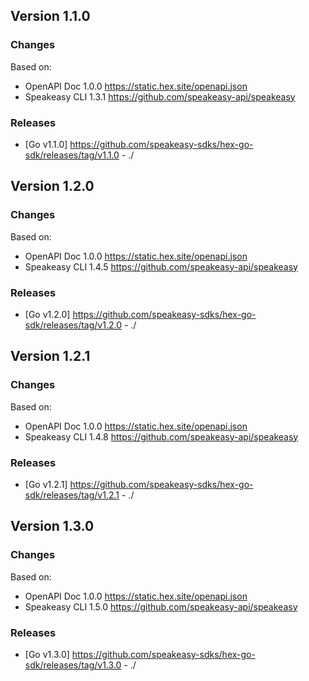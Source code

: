 

## Version 1.1.0
### Changes
Based on:
- OpenAPI Doc 1.0.0 https://static.hex.site/openapi.json
- Speakeasy CLI 1.3.1 https://github.com/speakeasy-api/speakeasy
### Releases
- [Go v1.1.0] https://github.com/speakeasy-sdks/hex-go-sdk/releases/tag/v1.1.0 - ./

## Version 1.2.0
### Changes
Based on:
- OpenAPI Doc 1.0.0 https://static.hex.site/openapi.json
- Speakeasy CLI 1.4.5 https://github.com/speakeasy-api/speakeasy
### Releases
- [Go v1.2.0] https://github.com/speakeasy-sdks/hex-go-sdk/releases/tag/v1.2.0 - ./

## Version 1.2.1
### Changes
Based on:
- OpenAPI Doc 1.0.0 https://static.hex.site/openapi.json
- Speakeasy CLI 1.4.8 https://github.com/speakeasy-api/speakeasy
### Releases
- [Go v1.2.1] https://github.com/speakeasy-sdks/hex-go-sdk/releases/tag/v1.2.1 - ./

## Version 1.3.0
### Changes
Based on:
- OpenAPI Doc 1.0.0 https://static.hex.site/openapi.json
- Speakeasy CLI 1.5.0 https://github.com/speakeasy-api/speakeasy
### Releases
- [Go v1.3.0] https://github.com/speakeasy-sdks/hex-go-sdk/releases/tag/v1.3.0 - ./